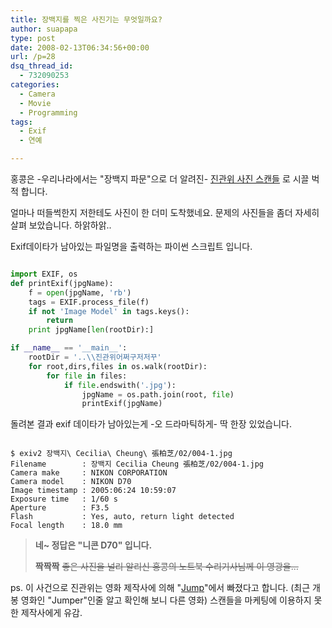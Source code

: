 ```yaml
---
title: 장백지를 찍은 사진기는 무엇일까요?
author: suapapa
type: post
date: 2008-02-13T06:34:56+00:00
url: /p=28
dsq_thread_id:
  - 732090253
categories:
  - Camera
  - Movie
  - Programming
tags:
  - Exif
  - 연예

---
```

홍콩은 -우리나라에서는 "장백지 파문"으로 더 알려진- [진관위 사진 스캔들][1] 로 시끌 벅적 합니다.

얼마나 떠들썩한지 저한테도 사진이 한 더미 도착했네요. 문제의 사진들을 좀더 자세히 살펴 보았습니다. 하앍하앍..



Exif데이타가 남아있는 파일명을 출력하는 파이썬 스크립트 입니다.

```python

import EXIF, os
def printExif(jpgName):
    f = open(jpgName, 'rb')
    tags = EXIF.process_file(f)
    if not 'Image Model' in tags.keys():
        return
    print jpgName[len(rootDir):]

if __name__ == '__main__':
    rootDir = '..\\진관위어쩌구저저꾸'
    for root,dirs,files in os.walk(rootDir):
        for file in files:
            if file.endswith('.jpg'):
                jpgName = os.path.join(root, file)
                printExif(jpgName)

```

돌려본 결과 exif 데이타가 남아있는게 -오 드라마틱하게- 딱 한장 있었습니다.

```

$ exiv2 장백지\ Cecilia\ Cheung\ 張柏芝/02/004-1.jpg
Filename        : 장백지 Cecilia Cheung 張柏芝/02/004-1.jpg
Camera make     : NIKON CORPORATION
Camera model    : NIKON D70
Image timestamp : 2005:06:24 10:59:07
Exposure time   : 1/60 s
Aperture        : F3.5
Flash           : Yes, auto, return light detected
Focal length    : 18.0 mm

```

> **네~ 정답은 "니콘 D70" 입니다.**
> 
>  **짝짝짝** <strike>좋은 사진을 널리 알리신 홍콩의 노트북 수리기사님께 이 영광을&#8230;</strike>

ps. 이 사건으로 진관위는 영화 제작사에 의해 "[Jump][2]"에서 빠졌다고 합니다. (최근 개봉 영화인 "Jumper"인줄 알고 확인해 보니 다른 영화) 스캔들을 마케팅에 이용하지 못한 제작사에게 유감.

 [1]: http://en.wikipedia.org/wiki/Edison_Chen_photo_scandal
 [2]: http://imdb.com/title/tt1035733/